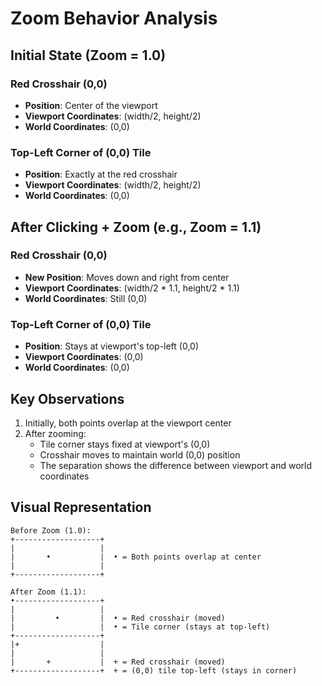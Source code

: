 # Zoom Behavior Analysis

## Initial State (Zoom = 1.0)

### Red Crosshair (0,0)
- **Position**: Center of the viewport
- **Viewport Coordinates**: (width/2, height/2)
- **World Coordinates**: (0,0)

### Top-Left Corner of (0,0) Tile
- **Position**: Exactly at the red crosshair
- **Viewport Coordinates**: (width/2, height/2)
- **World Coordinates**: (0,0)

## After Clicking + Zoom (e.g., Zoom = 1.1)

### Red Crosshair (0,0)
- **New Position**: Moves down and right from center
- **Viewport Coordinates**: (width/2 * 1.1, height/2 * 1.1)
- **World Coordinates**: Still (0,0)

### Top-Left Corner of (0,0) Tile
- **Position**: Stays at viewport's top-left (0,0)
- **Viewport Coordinates**: (0,0)
- **World Coordinates**: (0,0)

## Key Observations
1. Initially, both points overlap at the viewport center
2. After zooming:
   - Tile corner stays fixed at viewport's (0,0)
   - Crosshair moves to maintain world (0,0) position
   - The separation shows the difference between viewport and world coordinates

## Visual Representation

```
Before Zoom (1.0):
+-------------------+
|                   |
|       •           |  • = Both points overlap at center
|                   |
+-------------------+

After Zoom (1.1):
•-------------------+
|                   |
|         •         |  • = Red crosshair (moved)
|                   |  • = Tile corner (stays at top-left)
+-------------------+
|+                  |
|                   |
|       +           |  + = Red crosshair (moved)
+-------------------+  + = (0,0) tile top-left (stays in corner)
